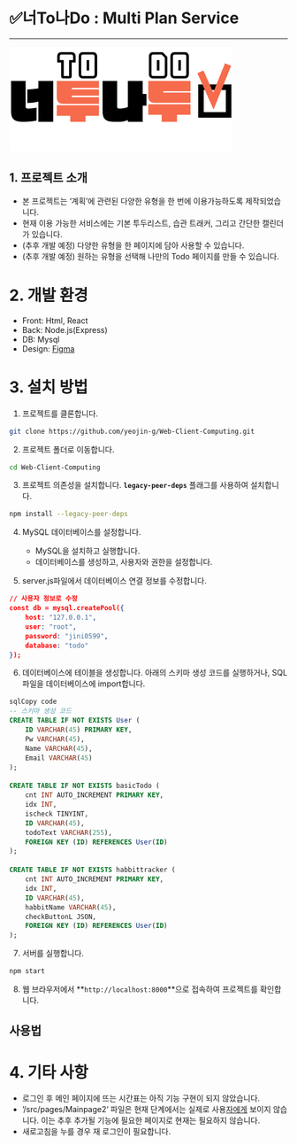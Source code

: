 # ✅너To나Do : Multi Plan Service

---

![image.png](image.png)

## 1. 프로젝트 소개

- 본 프로젝트는 ‘계획’에 관련된 다양한 유형을 한 번에 이용가능하도록 제작되었습니다.
- 현재 이용 가능한 서비스에는 기본 투두리스트, 습관 트래커, 그리고 간단한 캘린더가 있습니다.
- (추후 개발 예정) 다양한 유형을 한 페이지에 담아 사용할 수 있습니다.
- (추후 개발 예정) 원하는 유형을 선택해 나만의 Todo 페이지를 만들 수 있습니다.

# 2. 개발 환경

- Front: Html, React
- Back: Node.js(Express)
- DB: Mysql
- Design: [Figma](https://www.figma.com/file/IdRGhcelyqBPXyYINirMMX/%C3%AB%C2%84%C2%88To%C3%AB%C2%82%C2%98Do-%C3%AA%C2%B5%C2%AC%C3%AD%C2%98%C2%84-%C3%AD%C2%99%C2%94%C3%AB%C2%A9%C2%B4?type=design&node-id=0:1&mode=design&t=zAK8wZ91iPpiH4F6-1)

# 3. 설치 방법

1. 프로젝트를 클론합니다.

```bash
git clone https://github.com/yeojin-g/Web-Client-Computing.git
```

2. 프로젝트 폴더로 이동합니다.

```bash
cd Web-Client-Computing
```

3. 프로젝트 의존성을 설치합니다. **`legacy-peer-deps`** 플래그를 사용하여 설치합니다.

```bash
npm install --legacy-peer-deps
```

4. MySQL 데이터베이스를 설정합니다.
    - MySQL을 설치하고 실행합니다.
    - 데이터베이스를 생성하고, 사용자와 권한을 설정합니다.

5. server.js파일에서 데이터베이스 연결 정보를 수정합니다.
   
```json
// 사용자 정보로 수정
const db = mysql.createPool({
    host: "127.0.0.1",
    user: "root",
    password: "jini0599",
    database: "todo"
});
```

6. 데이터베이스에 테이블을 생성합니다. 아래의 스키마 생성 코드를 실행하거나, SQL 파일을 데이터베이스에 import합니다.

```sql
sqlCopy code
-- 스키마 생성 코드
CREATE TABLE IF NOT EXISTS User (
    ID VARCHAR(45) PRIMARY KEY,
    Pw VARCHAR(45),
    Name VARCHAR(45),
    Email VARCHAR(45)
);

CREATE TABLE IF NOT EXISTS basicTodo (
    cnt INT AUTO_INCREMENT PRIMARY KEY,
    idx INT,
    ischeck TINYINT,
    ID VARCHAR(45),
    todoText VARCHAR(255),
    FOREIGN KEY (ID) REFERENCES User(ID)
);

CREATE TABLE IF NOT EXISTS habbittracker (
    cnt INT AUTO_INCREMENT PRIMARY KEY,
    idx INT,
    ID VARCHAR(45),
    habbitName VARCHAR(45),
    checkButtonL JSON,
    FOREIGN KEY (ID) REFERENCES User(ID)
);
```

7. 서버를 실행합니다.

```bash
npm start
```

8. 웹 브라우저에서 **`http://localhost:8000`**으로 접속하여 프로젝트를 확인합니다.

## **사용법**

# 4. 기타 사항

- 로그인 후 메인 페이지에 뜨는 시간표는 아직 기능 구현이 되지 않았습니다.
- ’/src/pages/Mainpage2‘ 파일은 현재 단계에서는 실제로 사용[자에게](https://www.figma.com/file/IdRGhcelyqBPXyYINirMMX/%C3%AB%C2%84%C2%88To%C3%AB%C2%82%C2%98Do-%C3%AA%C2%B5%C2%AC%C3%AD%C2%98%C2%84-%C3%AD%C2%99%C2%94%C3%AB%C2%A9%C2%B4?type=design&node-id=0:1&mode=design&t=zAK8wZ91iPpiH4F6-1) 보이지 않습니다. 이는 추후 추가될 기능에 필요한 페이지로 현재는 필요하지 않습니다.
- 새로고침을 누를 경우 재 로그인이 필요합니다.
